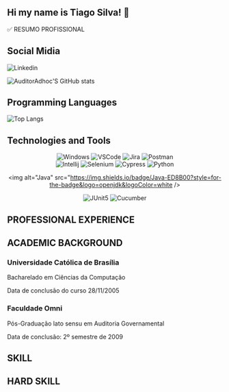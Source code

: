 ## Hi my name is Tiago Silva! 👋

✅ RESUMO PROFISSIONAL

## Social Midia 

![Linkedin](https://img.shields.io/badge/LinkedIn-0077B5?style=for-the-badge&logo=linkedin&logoColor=white)

![AuditorAdhoc'S GitHub stats](https://github-readme-stats.vercel.app/api?username=AuditorAdhoc&show_icons=true&theme=transparent)

## Programming Languages

![Top Langs](https://github-readme-stats.vercel.app/api/top-langs/?username=AuditorAdhoc&layout=compact)

## Technologies and Tools

<div align="center">

<img alt="Windows" src="https://img.shields.io/badge/Windows-0078D6?style=for-the-badge&logo=windows&logoColor=white" />


<img alt="VSCode" src="https://img.shields.io/badge/Visual_Studio_Code-0078D4?style=for-the-badge&logo=visual%20studio%20code&logoColor=white" />

<img alt="Jira" src="https://img.shields.io/badge/Jira-0052CC?style=for-the-badge&logo=Jira&log" />

<img alt="Postman" src="https://img.shields.io/badge/Postman-FF6C37.svg?style=for-the-badge&logo=Postman&logoColor=white" />

<br>

<img alt="Intellij" src="https://img.shields.io/badge/IntelliJ%20IDEA-000000.svg?style=for-the-badge&logo=IntelliJ-IDEA&logoColor=white" />

<img alt="Selenium" src="https://img.shields.io/badge/Selenium-43B02A.svg?style=for-the-badge&logo=Selenium&logoColor=white" />

<img alt="Cypress" src="https://img.shields.io/badge/Cypress-17202C.svg?style=for-the-badge&logo=Cypress&logoColor=white" />

<img alt="Python" src="https://img.shields.io/badge/Python-14354C?style=for-the-badge&logo=python&logoColor=white" />

<br>

<img alt="Java" src="https://img.shields.io/badge/Java-ED8B00?style=for-the-badge&logo=openjdk&logoColor=white />

<img alt="JUnit5" src="https://img.shields.io/badge/JUnit5-25A162.svg?style=for-the-badge&logo=JUnit5&logoColor=white" />

<img alt="Cucumber" src="https://img.shields.io/badge/Cucumber-23D96C.svg?style=for-the-badge&logo=Cucumber&logoColor=white" />

</div>


## PROFESSIONAL EXPERIENCE


## ACADEMIC BACKGROUND 

### Universidade Católica de Brasília
Bacharelado em Ciências da Computação

Data de conclusão do curso 28/11/2005

### Faculdade Omni
Pós-Graduação lato sensu em Auditoria Governamental

Data de conclusão: 2º semestre de 2009


## SKILL


## HARD SKILL
